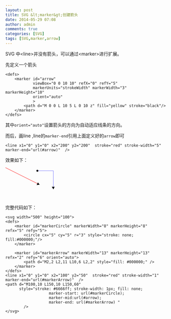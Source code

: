 ```yaml
---
layout: post
title: SVG &lt;marker&gt;创建箭头
date: 2014-05-29 07:08
author: admin
comments: true
categories: [SVG]
tags: [SVG,marker,arrow]
---
```

 
SVG 中&lt;line&gt;并没有箭头，可以通过&lt;marker&gt;进行扩展。

先定义一个箭头

    <defs>
        <marker id="arrow"
                viewBox="0 0 10 10" refX="0" refY="5"
                markerUnits="strokeWidth" markerWidth="3" markerHeight="10"
                orient="auto"
                >
            <path d="M 0 0 L 10 5 L 0 10 z" fill="yellow" stroke="black"/>
        </marker>
    </defs>

其中`orient="auto"`设置箭头的方向为自动适应线条的方向。

而后，画line ,line的`marker-end`引用上面定义好的`arrow`即可

    <line x1="0" y1="0" x2="200" y2="200"  stroke="red" stroke-width="5" marker-end="url(#arrow)"  />

效果如下：

<svg width="500" height="100">
<defs>
<marker id="markerCircle" markerWidth="8" markerHeight="8" refx="5" refy="5">
<circle cx="5" cy="5" r="3" style="stroke: none; fill:#000000;"/>
</marker>
<marker id="markerArrow" markerWidth="13" markerHeight="13" refx="2" refy="6" orient="auto">
<path d="M2,2 L2,11 L10,6 L2,2" style="fill: #000000;" />
</marker>
</defs>
<line x1="0" y1="0" x2="100" y2="50"  stroke="red" stroke-width="1" marker-end="url(#markerArrow)"  />
<path d="M100,10 L150,10 L150,60"
style="stroke: #6666ff; stroke-width: 1px; fill: none;
marker-start: url(#markerCircle);
marker-mid:url(#arrow);
marker-end: url(#markerArrow) "
/>
</svg>

 
完整代码如下：
	
	<svg width="500" height="100">
    <defs>
        <marker id="markerCircle" markerWidth="8" markerHeight="8" refx="5" refy="5">
            <circle cx="5" cy="5" r="3" style="stroke: none; fill:#000000;"/>
        </marker>

        <marker id="markerArrow" markerWidth="13" markerHeight="13" refx="2" refy="6" orient="auto">
            <path d="M2,2 L2,11 L10,6 L2,2" style="fill: #000000;" />
        </marker>
    </defs>
    <line x1="0" y1="0" x2="100" y2="50"  stroke="red" stroke-width="1" marker-end="url(#markerArrow)"  />
    <path d="M100,10 L150,10 L150,60"
          style="stroke: #6666ff; stroke-width: 1px; fill: none;
                       marker-start: url(#markerCircle);
                       marker-mid:url(#arrow);
                       marker-end: url(#markerArrow) "
            />
	</svg>
